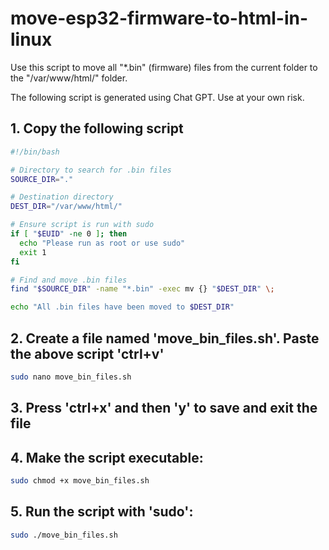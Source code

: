 # move-esp32-firmware-to-html-in-linux
Use this script to move all "*.bin" (firmware) files from the current folder to the "/var/www/html/" folder.

The following script is generated using Chat GPT. Use at your own risk.


## 1. Copy the following script
```bash
#!/bin/bash

# Directory to search for .bin files
SOURCE_DIR="."

# Destination directory
DEST_DIR="/var/www/html/"

# Ensure script is run with sudo
if [ "$EUID" -ne 0 ]; then 
  echo "Please run as root or use sudo"
  exit 1
fi

# Find and move .bin files
find "$SOURCE_DIR" -name "*.bin" -exec mv {} "$DEST_DIR" \;

echo "All .bin files have been moved to $DEST_DIR"
```

## 2. Create a file named 'move_bin_files.sh'. Paste the above script 'ctrl+v'
```bash
sudo nano move_bin_files.sh
```
## 3. Press 'ctrl+x' and then 'y' to save and exit the file
## 4. Make the script executable:
```bash
sudo chmod +x move_bin_files.sh
```
## 5. Run the script with 'sudo':
```bash
sudo ./move_bin_files.sh
```
